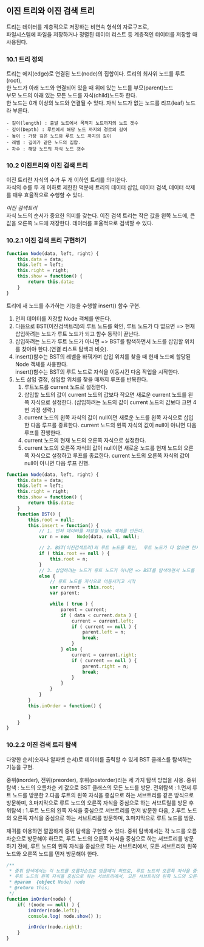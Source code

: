 ## 이진 트리와 이진 검색 트리
트리는 데이터를 계층적으로 저장하는 비연속 형식의 자료구조로,  
파일시스템에 파일을 저장하거나 정렬된 데이터 리스트 등 계층적인 터이터를 저장할 때 사용된다.

### 10.1 트리 정의
트리는 에지(edge)로 연결된 노드(node)의 집합이다.
트리의 최사위 노드를 루트(root),  
한 노드가 아래 노드와 연결되어 있을 때 위에 있는 노드를 부모(parent)노드  
부모 노드의 아래 있는 모든 노드를 자식(child)노드하 한다.  
한 노드는 0개 이상의 노드와 연결될 수 있다. 자식 노드가 없는 노드를 리프(leaf) 노드라 부른다.  

    - 길이(length) : 출발 노드에서 목적지 노트까지의 노드 갯수
    - 깊이(Depth) : 루트에서 해당 노드 까지의 경로의 길이
    - 높이 : 가장 깊은 노드와 루트 노드 까지의 길이
    - 레벨 : 깊이가 같은 노드의 집합.
    - 차수 : 해당 노드의 자식 노드 갯수

### 10.2 이진트리와 이진 검색 트리
이진 트리란 자식의 수가 두 개 이하인 트리를 의미한다.  
자식의 수를 두 개 이하로 제한한 덕분에 트리의 데이터 삽입, 데이터 검색, 데이터 삭제를 매우 효율적으로 수행할 수 있다.

*이진 검색트리*  
자식 노드의 순서가 중요한 의미를 갖는다. 이진 검색 트리는 작은 값을 왼쪽 노드에, 큰 값을 오른쪽 노드에 저장한다.
데이터를 효율적으로 검색할 수 있다.

### 10.2.1 이진 검색 트리 구현하기

```js
function Node(data, left, right) {
    this.data = data;
    this.left = left;
    this.right = right;
    this.show = function() {
        return this.data;
    }
}
```

트리에 새 노드를 추가하는 기능을 수행할 insert() 함수 구현.
1. 먼저 데이터를 저장할 Node 객체를 만든다.  
2. 다음으로 BST(이진검색트리)의 루트 노드를 확인,  루트 노드가 다 없으면 => 현재 삽입하려는 노드가 루트 노드가 되고 함수 동작이 끝난다.  
3. 삽입하려는 노드가 루트 노드가 아니면 => BST를 탐색하면서 노드를 삽입할 위치를 찾아야 한다.(연결 리스트 탐색과 비슷).  
4. insert()함수는 BST의 레벨을 바꿔가며 삽입 위치를 찾을 때 현재 노드에 할당된 Node 객체를 사용한다.  
   insert()함수는 BST의 루트 노드로 자식을 이동시킨 다음 작업을 시작한다.  
5. 노드 삽입 결정, 삽입할 위치를 찾을 때까지 루프를 반복한다.
    1. 루트노드를 current 노드로 설정한다.
    2. 삽입할 노드의 값이 current 노드의 값보다 작으면 새로운 current 노드를 왼쪽 자식으로 설정한다.
       (삽입하려는 노드의 값이 current 노드의 값보다 크면 4번 과정 생략.)
    3. current 노드의 왼쪽 자식의 값이 null이면 새로운 노드를 왼쪽 자식으로 삽입한 다음 루프를 종료한다.
       current 노드의 왼쪽 자식의 값이 null이 아니면 다음 루프를 진행한다.
    4. current 노드의 현재 노드의 오른쪽 자식으로 설정한다.
    5. current 노드의 오른쪽 자식의 값이 null이면 새로운 노드를 현재 노드의 오른쪽 자식으로 설정하고 루프를 종료한다.
       current 노드의 오른쪽 자식의 값이 null이 아니면 다음 루프 진행.

```js
function Node(data, left, right) {
    this.data = data;
    this.left = left;
    this.right = right;
    this.show = function() {
        return this.data;
    }
    function BST() {
        this.root = null;
        this.insert = function() {
            // 1. 먼저 데이터를 저장할 Node 객체를 만든다.  
            var n = new   Node(data, null, null);

            // 2. BST(이진검색트리)의 루트 노드를 확인,  루트 노드가 다 없으면 현재 삽입하려는 노드가 루트 노드가 되고 함수 동작이 끝난다.  
            if ( this.root == null ) {
                this.root = n;
            }
            // 3. 삽입하려는 노드가 루트 노드가 아니면 => BST를 탐색하면서 노드를 삽입할 위치를 찾아야 한다.(연결 리스트 탐색과 비슷).  
            else {
                // 루트 노드를 자식으로 이동시키고 시작
                var current = this.root;
                var parent;

                while ( true ) {                    
                    parent = current;
                    if ( data < current.data ) {
                        current = current.left;                        
                        if ( current == null ) {
                            parent.left = n;
                            break;
                        }
                    } else {
                        current = current.right;
                        if ( current == null ) {
                            parent.right = n;
                            break;
                        }
                    }
                }
            }
        }
        this.inOrder = function() {

        }
    }
}
```

### 10.2.2 이진 검색 트리 탐색
다양한 순서(숫자나 알파벳 순서)로 데이터를 출력할 수 있게 BST 클래스를 탐색하는 기능을 구현.

중위(inorder), 전위(preorder), 후위(postorder)라는 세 가지 탐색 방법을 사용.
중위탐색 : 노드의 오름차순 키 값으로 BST 클래스의 모든 노드를 방문.
전위탐색 : 1.먼저 루트 노드를 방문한 2.다음 루트의 왼쪽 자식을 중심으로 하는 서브트리를 같은 방식으로 방문하며, 3.마지막으로 루트 노드의 오른쪽 자식을 중심으로 하는 서브트릴를 방문
후위탐색 : 1.루트 노드의 왼쪽 자식을 중심으로 서브트리를 먼저 방문한 다음, 2.루트 노드의 오른쪽 자식을 중심으로 하는 서브트리를 방문하며, 3.마지막으로 루트 노드를 방문.

재귀를 이용하면 깔끔하게 중위 탐색을 구현할 수 있다.
중위 탐색에서는 각 노드를 오름차순으로 방문해야 하므로, 루트 노드의 오른쪽 자식을 중심으로 하는 서브트리를 방문하기 전에,
루트 노드의 왼쪽 자식을 중심으로 하는 서브트리에서, 모든 서브트리의 왼쪽 노드와 오른쪽 노드를 먼저 방문해야 한다.

```js
/**
 * 중위 탐색에서는 각 노드를 오름차순으로 방문해야 하므로, 루트 노드의 오른쪽 자식을 중심으로 하는 서브트리를 방문하기 전에,
 * 루트 노드의 왼쪽 자식을 중심으로 하는 서브트리에서, 모든 서브트리의 왼쪽 노드와 오른쪽 노드를 먼저 방문해야 한다.
 * @param  {object Node} node
 * @return this;
 */
function inOrder(node) {
    if( !(node == null) ) {
        inOrder(node.left);
        console.log( node.show() );

        inOrder(node.right);
    }
}
```
